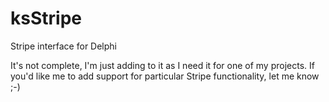 # ksStripe
Stripe interface for Delphi

It's not complete, I'm just adding to it as I need it for one of my projects.  If you'd like me to add support for particular Stripe functionality, let me know ;-)

